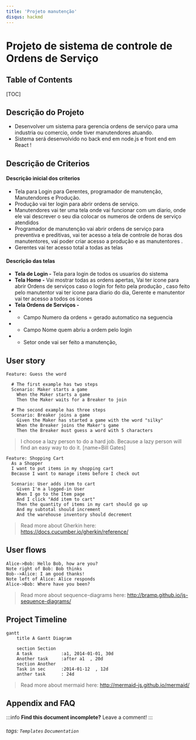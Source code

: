 ```yaml
---
title: 'Projeto manutenção'
disqus: hackmd
---
```


Projeto de sistema de controle de Ordens de Serviço
===

## Table of Contents

[TOC]

## Descrição do Projeto

 - Desenvolver um sistema para gerencia ordens de serviço para uma industria ou comercio, onde tiver manutendores atuando.
 - Sistema será desenvolvido no back end em node.js e front end em React !


## Descrição de Criterios
 
#### Descrição inicial dos criterios
- Tela para Login para Gerentes, programador de manutenção, Manutendores  e Produção.
- Produção vai ter login para abrir ordens de serviço.
- Manutendores vai ter uma tela onde vai funcionar com um diario, onde ele vai descrever o seu dia colocar os numeros de ordens de serviço atendidos
- Programador de manutenção vai abrir ordens de serviço para preventiva e preditivas, vai ter acesso a tela de controle de horas dos manutentores, vai poder criar acesso a produção e as manutentores .
- Gerentes vai ter acesso total a todas as telas

#### Descrição das telas

- **Tela de Login -** Tela para login de todos os usuarios do sistema
- **Tela Home -** Vai mostrar todas as ordens apertas, Vai ter icone para abrir Ordens de serviços caso o login for feito pela produção , caso feito pelo manutentor vai ter icone para diario do dia, Gerente e manutentor vai ter acesso a todos os icones
- **Tela Ordens de Serviços -** 
- - Campo Numero da ordens = gerado automatico na seguencia 
- - Campo Nome quem abriu a ordem pelo login
- - Setor onde vai ser feito a manutenção, 






User story
---

```gherkin=
Feature: Guess the word

  # The first example has two steps
  Scenario: Maker starts a game
    When the Maker starts a game
    Then the Maker waits for a Breaker to join

  # The second example has three steps
  Scenario: Breaker joins a game
    Given the Maker has started a game with the word "silky"
    When the Breaker joins the Maker's game
    Then the Breaker must guess a word with 5 characters
```
> I choose a lazy person to do a hard job. Because a lazy person will find an easy way to do it. [name=Bill Gates]


```gherkin=
Feature: Shopping Cart
  As a Shopper
  I want to put items in my shopping cart
  Because I want to manage items before I check out

  Scenario: User adds item to cart
    Given I'm a logged-in User
    When I go to the Item page
    And I click "Add item to cart"
    Then the quantity of items in my cart should go up
    And my subtotal should increment
    And the warehouse inventory should decrement
```

> Read more about Gherkin here: https://docs.cucumber.io/gherkin/reference/

User flows
---
```sequence
Alice->Bob: Hello Bob, how are you?
Note right of Bob: Bob thinks
Bob-->Alice: I am good thanks!
Note left of Alice: Alice responds
Alice->Bob: Where have you been?
```

> Read more about sequence-diagrams here: http://bramp.github.io/js-sequence-diagrams/

Project Timeline
---
```mermaid
gantt
    title A Gantt Diagram

    section Section
    A task           :a1, 2014-01-01, 30d
    Another task     :after a1  , 20d
    section Another
    Task in sec      :2014-01-12  , 12d
    anther task      : 24d
```

> Read more about mermaid here: http://mermaid-js.github.io/mermaid/

## Appendix and FAQ

:::info
**Find this document incomplete?** Leave a comment!
:::

###### tags: `Templates` `Documentation`


